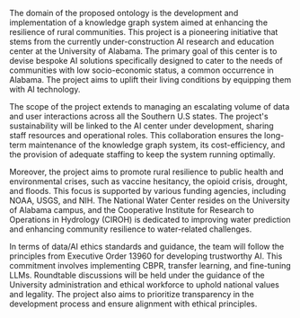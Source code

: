 The domain of the proposed ontology is the development and implementation of a knowledge graph system aimed at enhancing the resilience of rural communities. This project is a pioneering initiative that stems from the currently under-construction AI research and education center at the University of Alabama. The primary goal of this center is to devise bespoke AI solutions specifically designed to cater to the needs of communities with low socio-economic status, a common occurrence in Alabama. The project aims to uplift their living conditions by equipping them with AI technology.

The scope of the project extends to managing an escalating volume of data and user interactions across all the Southern U.S states. The project's sustainability will be linked to the AI center under development, sharing staff resources and operational roles. This collaboration ensures the long-term maintenance of the knowledge graph system, its cost-efficiency, and the provision of adequate staffing to keep the system running optimally.

Moreover, the project aims to promote rural resilience to public health and environmental crises, such as vaccine hesitancy, the opioid crisis, drought, and floods. This focus is supported by various funding agencies, including NOAA, USGS, and NIH. The National Water Center resides on the University of Alabama campus, and the Cooperative Institute for Research to Operations in Hydrology (CIROH) is dedicated to improving water prediction and enhancing community resilience to water-related challenges.

In terms of data/AI ethics standards and guidance, the team will follow the principles from Executive Order 13960 for developing trustworthy AI. This commitment involves implementing CBPR, transfer learning, and fine-tuning LLMs. Roundtable discussions will be held under the guidance of the University administration and ethical workforce to uphold national values and legality. The project also aims to prioritize transparency in the development process and ensure alignment with ethical principles.